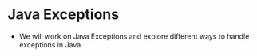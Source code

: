 # Java Exceptions

- We will work on Java Exceptions and explore different ways to handle exceptions in Java
